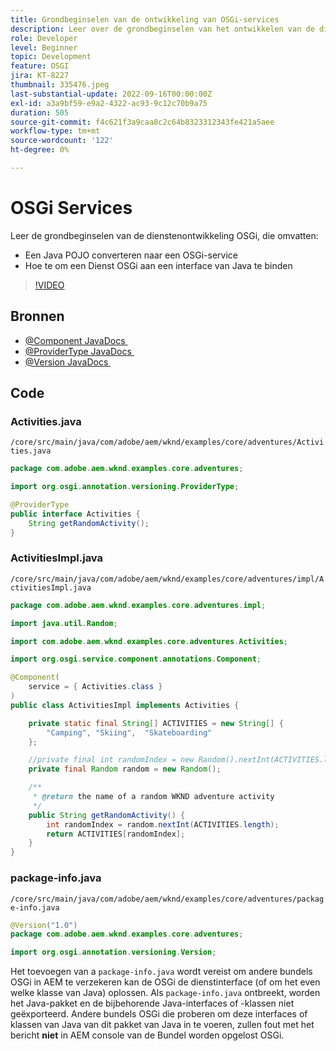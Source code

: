 ```yaml
---
title: Grondbeginselen van de ontwikkeling van OSGi-services
description: Leer over de grondbeginselen van het ontwikkelen van de dienst OSGi
role: Developer
level: Beginner
topic: Development
feature: OSGI
jira: KT-8227
thumbnail: 335476.jpeg
last-substantial-update: 2022-09-16T00:00:00Z
exl-id: a3a9bf59-e9a2-4322-ac93-9c12c70b9a75
duration: 505
source-git-commit: f4c621f3a9caa8c2c64b8323312343fe421a5aee
workflow-type: tm+mt
source-wordcount: '122'
ht-degree: 0%

---
```


# OSGi Services

Leer de grondbeginselen van de dienstenontwikkeling OSGi, die omvatten:

+ Een Java POJO converteren naar een OSGi-service
+ Hoe te om een Dienst OSGi aan een interface van Java te binden

>[!VIDEO](https://video.tv.adobe.com/v/335476?quality=12&learn=on)

## Bronnen

+ [@Component JavaDocs &#x200B;](https://javadoc.io/doc/com.adobe.aem/aem-sdk-api/latest/org/osgi/service/component/annotations/Component.html)
+ [@ProviderType JavaDocs &#x200B;](https://javadoc.io/doc/com.adobe.aem/aem-sdk-api/latest/org/osgi/annotation/versioning/ProviderType.html)
+ [@Version JavaDocs &#x200B;](https://javadoc.io/doc/com.adobe.aem/aem-sdk-api/latest/org/osgi/annotation/versioning/Version.html)

## Code

### Activities.java

`/core/src/main/java/com/adobe/aem/wknd/examples/core/adventures/Activities.java`

```java
package com.adobe.aem.wknd.examples.core.adventures;

import org.osgi.annotation.versioning.ProviderType;

@ProviderType
public interface Activities {    
    String getRandomActivity();
}
```

### ActivitiesImpl.java

`/core/src/main/java/com/adobe/aem/wknd/examples/core/adventures/impl/ActivitiesImpl.java`

```java
package com.adobe.aem.wknd.examples.core.adventures.impl;

import java.util.Random;

import com.adobe.aem.wknd.examples.core.adventures.Activities;

import org.osgi.service.component.annotations.Component;

@Component(
    service = { Activities.class }
)
public class ActivitiesImpl implements Activities {

    private static final String[] ACTIVITIES = new String[] { 
        "Camping", "Skiing",  "Skateboarding"
    };

    //private final int randomIndex = new Random().nextInt(ACTIVITIES.length);
    private final Random random = new Random();

    /**
     * @return the name of a random WKND adventure activity
     */
    public String getRandomActivity() {
        int randomIndex = random.nextInt(ACTIVITIES.length);
        return ACTIVITIES[randomIndex];
    }    
}
```

### package-info.java

`/core/src/main/java/com/adobe/aem/wknd/examples/core/adventures/package-info.java`

```java
@Version("1.0")
package com.adobe.aem.wknd.examples.core.adventures;

import org.osgi.annotation.versioning.Version;
```

Het toevoegen van a `package-info.java` wordt vereist om andere bundels OSGi in AEM te verzekeren kan de OSGi de dienstinterface (of om het even welke klasse van Java) oplossen. Als `package-info.java` ontbreekt, worden het Java-pakket en de bijbehorende Java-interfaces of -klassen niet geëxporteerd. Andere bundels OSGi die proberen om deze interfaces of klassen van Java van dit pakket van Java in te voeren, zullen fout met het bericht __niet__ in AEM console van de Bundel worden opgelost OSGi.
